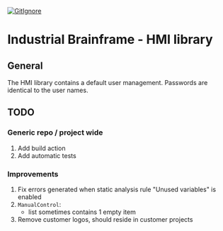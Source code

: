 [![GitIgnore](../../actions/workflows/GitIgnore.yml/badge.svg)](../../actions/workflows/GitIgnore.yml)

# Industrial Brainframe - HMI library

## General

The HMI library contains a default user management. Passwords are identical to the user names.

## TODO

### Generic repo / project wide

1. Add build action
1. Add automatic tests

### Improvements

1. Fix errors generated when static analysis rule "Unused variables" is enabled
1. `ManualControl`: 
	- list sometimes contains 1 empty item
1. Remove customer logos, should reside in customer projects





